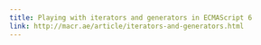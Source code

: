 ```yaml
---
title: Playing with iterators and generators in ECMAScript 6
link: http://macr.ae/article/iterators-and-generators.html
---
```

